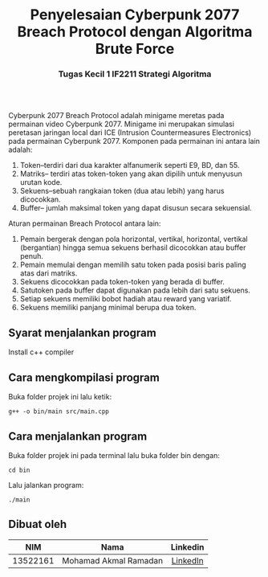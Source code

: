 <div align="center">
    <h1>Penyelesaian Cyberpunk 2077 Breach Protocol dengan Algoritma Brute Force</h1>
    <h3>Tugas Kecil 1 IF2211 Strategi Algoritma</h3>

</br>
</br>
</div>

 Cyberpunk 2077 Breach Protocol adalah minigame meretas pada permainan video Cyberpunk 2077.
 Minigame ini merupakan simulasi peretasan jaringan local dari ICE (Intrusion Countermeasures
 Electronics) pada permainan Cyberpunk 2077. Komponen pada permainan ini antara lain adalah:
 1. Token–terdiri dari dua karakter alfanumerik seperti E9, BD, dan 55.
 2. Matriks– terdiri atas token-token yang akan dipilih untuk menyusun urutan kode.
 3. Sekuens–sebuah rangkaian token (dua atau lebih) yang harus dicocokkan.
 4. Buffer– jumlah maksimal token yang dapat disusun secara sekuensial.

 Aturan permainan Breach Protocol antara lain:
 1. Pemain bergerak dengan pola horizontal, vertikal, horizontal, vertikal (bergantian) hingga
 semua sekuens berhasil dicocokkan atau buffer penuh.
 2. Pemain memulai dengan memilih satu token pada posisi baris paling atas dari matriks.
 3. Sekuens dicocokkan pada token-token yang berada di buffer.
 4. Satutoken pada buffer dapat digunakan pada lebih dari satu sekuens.
 5. Setiap sekuens memiliki bobot hadiah atau reward yang variatif.
 6. Sekuens memiliki panjang minimal berupa dua token.

## Syarat menjalankan program
Install c++ compiler

## Cara mengkompilasi program
Buka folder projek ini lalu ketik:
```shell
g++ -o bin/main src/main.cpp
```

## Cara menjalankan program

Buka folder projek ini pada terminal lalu buka folder bin dengan:
```shell
cd bin
```

Lalu jalankan program:
```shell
./main
```

## Dibuat oleh
| NIM | Nama | Linkedin |
| :---: | :---: | :---: |
| 13522161 | Mohamad Akmal Ramadan | [LinkedIn](https://www.linkedin.com/in/akmalrmn/) |
